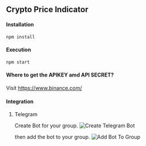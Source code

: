 ## Crypto Price Indicator

#### Installation

`npm install`

#### Execution

`npm start`

#### Where to get the APIKEY amd API SECRET?

Visit https://www.binance.com/

#### Integration

1. Telegram

   Create Bot for your group.
   ![Create Telegram Bot](./assets/createbot%20.gif)

   then add the bot to your group.
   ![Add Bot To Group](./assets/addbottogroup.gif)
